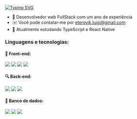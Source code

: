 <img src="https://r2.easyimg.io/rkwqbwstk/bar.png" width="100%" height="5px" />

<br>

[![Typing SVG](https://readme-typing-svg.herokuapp.com?font=Fira+Code&weight=500&size=28&duration=4000&pause=1000&color=8F23FF&vCenter=true&repeat=false&random=false&width=435&height=30&lines=Ol%C3%A1%2C+eu+sou+o+Luigi!+)](https://git.io/typing-svg)

<ul>
   <li>🚀 Desenvolvedor web FullStack com um ano de experiência</li>
   <li>✉️ Você pode contatar-me por <a href="mailto:eterovik.luigi@gmail.com">eterovik.luigi@gmail.com</a></li>
   <li>🧠 Atualmente estudando TypeScript e React Native</li>
</ul>


<h3 text-align="center">Linguagens e tecnologias:</h3>

<h4>🌈 Front-end:</h4>
<span style="display: inline-block;"><img src="https://img.shields.io/badge/javascript-%23323330.svg?style=for-the-badge&logo=javascript&logoColor=%23F7DF1E"></span>
<span style="display: inline-block;"><img src="https://img.shields.io/badge/html5-%23E34F26.svg?style=for-the-badge&logo=html5&logoColor=white"></span>
<span style="display: inline-block;"><img src="https://img.shields.io/badge/css3-%231572B6.svg?style=for-the-badge&logo=css3&logoColor=white"></span>
<span style="display: inline-block;"><img src="https://img.shields.io/badge/React-20232A?style=for-the-badge&logo=react&logoColor=61DAFB"></span>

<h4>🔍 Back-end:</h4>
<span style="display: inline-block;"><img src="https://img.shields.io/badge/Node.js-43853D?style=for-the-badge&logo=node.js&logoColor=white"></span>
<span style="display: inline-block;"><img src="https://img.shields.io/badge/java-%23ED8B00.svg?style=for-the-badge&logo=openjdk&logoColor=white"></span>
<span style="display: inline-block;"><img src="https://img.shields.io/badge/docker-%230db7ed.svg?style=for-the-badge&logo=docker&logoColor=white"></span>

<h4>📂 Banco de dados:</h4>
<span style="display: inline-block;"><img src="https://img.shields.io/badge/MongoDB-%234ea94b.svg?style=for-the-badge&logo=mongodb&logoColor=white"></span>
<span style="display: inline-block;"><img src="https://img.shields.io/badge/postgres-%23316192.svg?style=for-the-badge&logo=postgresql&logoColor=white"></span>
<span style="display: inline-block;"><img src="https://img.shields.io/badge/mysql-4479A1.svg?style=for-the-badge&logo=mysql&logoColor=white"></span>
